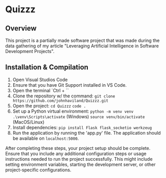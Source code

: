 # Quizzz

## Overview

This project is a partially made software project that was made during the data gathering of my article "Leveraging Artificial Intelligence in Software Development Projects".

## Installation & Compilation

1. Open Visual Studios Code
2. Ensure that you have Git Support installed in VS Code.
3. Open the terminal
  `Ctrl + ``
4. Clone the repository w/ the command:
    `git clone https://github.com/johnhaviland/Quizzz.git`
5. Open the project:
     `cd Quizzz`
     `code .`
6. Set up a Python virtual environment:
     `python -m venv venv`
     `.\venv\Scripts\activate` (Windows)
     `source venv/bin/activate` (MacOS/Linux)
7. Install dependencies:
     `pip install Flask flask_socketio werkzeug`
8. Run the application by running the 'app.py' file. The application should be available on `localhost:5000`.

After completing these steps, your project setup should be complete. Ensure that you include any additional configuration steps or usage instructions needed to run the project successfully. This might include setting environment variables, starting the development server, or other project-specific configurations.
